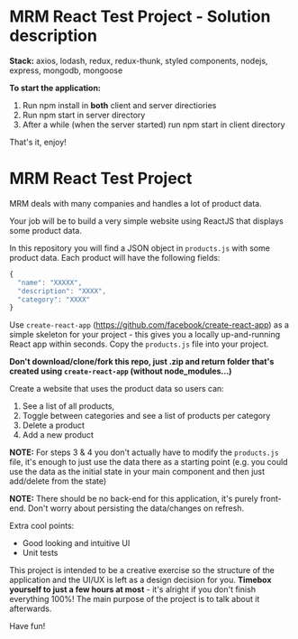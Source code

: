 # MRM React Test Project - Solution description

**Stack:**
axios, lodash, redux, redux-thunk, styled components, nodejs, express, mongodb, mongoose

**To start the application:**
1) Run npm install in **both** client and server directiories
2) Run npm start in server directory
3) After a while (when the server started) run npm start in client directory

That's it, enjoy!

# MRM React Test Project

MRM deals with many companies and handles a lot of product data.

Your job will be to build a very simple website using ReactJS that displays some product data.

In this repository you will find a JSON object in `products.js` with some product data. Each product will have the following fields:

```js
{
  "name": "XXXXX",
  "description": "XXXX",
  "category": "XXXX"
}
```

Use `create-react-app` (https://github.com/facebook/create-react-app) as a simple skeleton for your project - this gives you a locally up-and-running React app within seconds. Copy the `products.js` file into your project.

**Don't download/clone/fork this repo, just .zip and return folder that's created using `create-react-app` (without node_modules...)**

Create a website that uses the product data so users can:
1. See a list of all products,
2. Toggle between categories and see a list of products per category
3. Delete a product
4. Add a new product

**NOTE:** For steps 3 & 4 you don't actually have to modify the `products.js` file, it's enough to just use the data there as a starting point (e.g. you could use the data as the initial state in your main component and then just add/delete from the state)

**NOTE:** There should be no back-end for this application, it's purely front-end. Don't worry about persisting the data/changes on refresh.

Extra cool points:

* Good looking and intuitive UI
* Unit tests

This project is intended to be a creative exercise so the structure of the application and the UI/UX is left as a design decision for you. **Timebox yourself to just a few hours at most** - it's alright if you don't finish everything 100%! The main purpose of the project is to talk about it afterwards.

Have fun!
